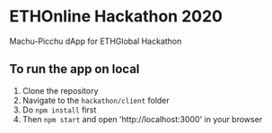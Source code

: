 # ETHOnline Hackathon 2020
Machu-Picchu dApp for ETHGlobal Hackathon

## To run the app on local

1. Clone the repository
2. Navigate to the `hackathon/client` folder
3. Do `npm install` first
4. Then `npm start` and open 'http://localhost:3000' in your browser
